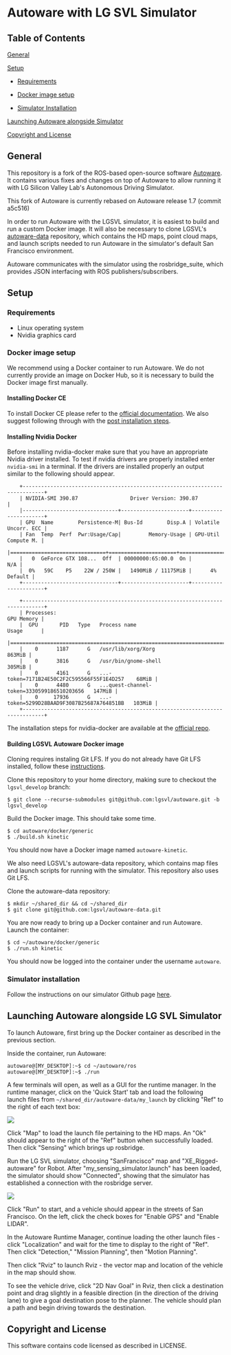 # Autoware with LG SVL Simulator

## Table of Contents

[General](#general)

[Setup](#setup)

- [Requirements](#requirements)

- [Docker image setup](#docker-image-setup)

- [Simulator Installation](#simulator-installation)

[Launching Autoware alongside Simulator](#launching-autoware-alongside-lg-svl-simulator)

[Copyright and License](#copyright-and-license) 

## General

This repository is a fork of the ROS-based open-source software [Autoware](https://github.com/CPFL/Autoware). It contains various fixes and changes on top of Autoware to allow running it with LG Silicon Valley Lab's Autonomous Driving Simulator. 

This fork of Autoware is currently rebased on Autoware release 1.7 (commit a5c516)

In order to run Autoware with the LGSVL simulator, it is easiest to build and run a custom Docker image. It will also be necessary to clone LGSVL's [autoware-data](https://github.com/lgsvl/autoware-data) repository, which contains the HD maps, point cloud maps, and launch scripts needed to run Autoware in the simulator's default San Francisco environment. 

Autoware communicates with the simulator using the rosbridge_suite, which provides JSON interfacing with  ROS publishers/subscribers. 

## Setup

### Requirements

- Linux operating system
- Nvidia graphics card

### Docker image setup

We recommend using a Docker container to run Autoware. We do not currently provide an image on Docker Hub, so it is necessary to build the Docker image first manually. 

#### Installing Docker CE

To install Docker CE please refer to the [official documentation](https://docs.docker.com/install/linux/docker-ce/ubuntu/). We also suggest following through with the [post installation steps](https://docs.docker.com/install/linux/linux-postinstall/).

#### Installing Nvidia Docker

Before installing nvidia-docker make sure that you have an appropriate Nvidia driver installed. To test if nvidia drivers are properly installed enter `nvidia-smi` in a terminal. If the drivers are installed properly an output similar to the following should appear.

```
    +-----------------------------------------------------------------------------+
    | NVIDIA-SMI 390.87                 Driver Version: 390.87                    |
    |-------------------------------+----------------------+----------------------+
    | GPU  Name        Persistence-M| Bus-Id        Disp.A | Volatile Uncorr. ECC |
    | Fan  Temp  Perf  Pwr:Usage/Cap|         Memory-Usage | GPU-Util  Compute M. |
    |===============================+======================+======================|
    |   0  GeForce GTX 108...  Off  | 00000000:65:00.0  On |                  N/A |
    |  0%   59C    P5    22W / 250W |   1490MiB / 11175MiB |      4%      Default |
    +-------------------------------+----------------------+----------------------+
                                                                                
    +-----------------------------------------------------------------------------+
    | Processes:                                                       GPU Memory |
    |  GPU       PID   Type   Process name                             Usage      |
    |=============================================================================|
    |    0      1187      G   /usr/lib/xorg/Xorg                           863MiB |
    |    0      3816      G   /usr/bin/gnome-shell                         305MiB |
    |    0      4161      G   ...-token=7171B24E50C2F2C595566F55F1E4D257    68MiB |
    |    0      4480      G   ...quest-channel-token=3330599186510203656   147MiB |
    |    0     17936      G   ...-token=5299D28BAAD9F3087B25687A764851BB   103MiB |
    +-----------------------------------------------------------------------------+
```

The installation steps for nvidia-docker are available at the [official repo](https://github.com/NVIDIA/nvidia-docker).

#### Building LGSVL Autoware Docker image

Cloning requires instaling Git LFS. If you do not already have Git LFS installed, follow these [instructions](https://git-lfs.github.com/). 

Clone this repository to your home directory, making sure to checkout the `lgsvl_develop` branch:

```
$ git clone --recurse-submodules git@github.com:lgsvl/autoware.git -b lgsvl_develop
```

Build the Docker image. This should take some time.

```
$ cd autoware/docker/generic
$ ./build.sh kinetic
```

You should now have a Docker image named `autoware-kinetic`.

We also need LGSVL's autoware-data repository, which contains map files and launch scripts for running with the simulator. This repository also uses Git LFS.

Clone the autoware-data repository:

```
$ mkdir ~/shared_dir && cd ~/shared_dir
$ git clone git@github.com:lgsvl/autoware-data.git
```

You are now ready to bring up a Docker container and run Autoware. Launch the container:

```
$ cd ~/autoware/docker/generic
$ ./run.sh kinetic
```

You should now be logged into the container under the username `autoware`.

### Simulator installation

Follow the instructions on our simulator Github page [here](https://github.com/lgsvl/simulator).

## Launching Autoware alongside LG SVL Simulator

To launch Autoware, first bring up the Docker container as described in the previous section. 

Inside the container, run Autoware:

```
autoware@[MY_DESKTOP]:~$ cd ~/autoware/ros
autoware@[MY_DESKTOP]:~$ ./run
```

A few terminals will open, as well as a GUI for the runtime manager. In the runtime manager, click on the 'Quick Start' tab and load the following launch files from `~/shared_dir/autoware-data/my_launch` by clicking "Ref" to the right of each text box:

![](docs/images/readme-runtime-manager.png)



Click "Map" to load the launch file pertaining to the HD maps. An "Ok" should appear to the right of the "Ref" button when successfully loaded. Then click "Sensing" which brings up rosbridge. 

Run the LG SVL simulator, choosing "SanFrancisco" map and "XE_Rigged-autoware" for Robot. After "my_sensing_simulator.launch" has been loaded, the simulator should show "Connected", showing that the simulator has established a connection with the rosbridge server. 

![](docs/images/readme-simulator.png)

Click "Run" to start, and a vehicle should appear in the streets of San Francisco. On the left, click the check boxes for "Enable GPS" and "Enable LIDAR". 

In the Autoware Runtime Manager, continue loading the other launch files - click "Localization" and wait for the time to display to the right of "Ref". Then click "Detection," "Mission Planning", then "Motion Planning". 

Then click "Rviz" to launch Rviz - the vector map and location of the vehicle in the map should show. 

To see the vehicle drive, click "2D Nav Goal" in Rviz, then click a destination point and drag slightly in a feasible direction (in the direction of the driving lane) to give a goal destination pose to the planner. The vehicle should plan a path and begin driving towards the destination.



##  Copyright and License

This software contains code licensed as described in LICENSE.
